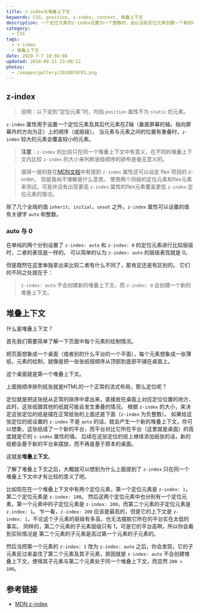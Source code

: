 ```yaml
---
title: z-index与堆叠上下文
keywords: CSS, position, z-index, context, 堆叠上下文
description: 一个定位元素的z-index设置为一个整数时，会以当前定位元素创建一个新的堆叠上下文；而设置为auto，或者不显式地设置z-index属性时，则不会创建堆叠上下文。
category:
  - CSS
tags:
  - z-index
  - 堆叠上下文
date: 2020-7-7 18:04:08
updated: 2020-08-11 23:00:12
photos:
  - /images/gallery/2020070701.png
---
```


## z-index

> 说明：以下说到“定位元素”时，均指 `position` 属性不为 `static` 的元素。

`z-index` 属性用于设置一个定位元素及其后代元素在Z轴（垂直屏幕的轴，指向屏幕外的方向为正）上的顺序（或层级）。
当元素与元素之间的位置有重叠时，`z-index` 较大的元素会覆盖较小的元素。

> **注意**：`z-index` 的比较只在同一个堆叠上下文中有意义，在不同的堆叠上下文内比较 `z-index` 的大小来判断层级顺序的排布是毫无意义的。

> 值得一提的是在[MDN文档](MDN:z-index)中有提到 `z-index` 属性还可以设定 flex 项目的 z-order。
> 但是我尚不理解是什么意思。
> 使用两个同级的定位元素和flex元素来测试，可是并没有出现更高 `z-index` 属性的flex元素覆盖更低 `z-index` 定位元素的情况。

除了几个全局的值 `inherit`、`initial`、`unset` 之外，`z-index` 属性可以设置的值有关键字 `auto` 和整数。

<!-- more -->

### auto 与 0

在单纯的两个分别设置了 `z-index: auto` 和 `z-index: 0` 的定位元素进行比较层级时，二者的表现是一样的。
可以简单的认为 `z-index: auto` 的层级表现就是 0。

但是既然在这里单独拿出来比较二者有什么不同了，那肯定还是有区别的。
它们的不同之处就在于：
> `z-index: auto` 不会创建新的堆叠上下文，而 `z-index: 0` 会创建一个新的堆叠上下文。

## 堆叠上下文

什么是堆叠上下文？

首先我们需要简单了解一下页面中每个元素的绘制情况。

把页面想象成一个桌面（或者别的什么平台的一个平面），每个元素想象成一张薄纸，元素的绘制，就像是把一张张纸按顺序从顶部到底部平铺在桌面上。

这个桌面就是第一个堆叠上下文。

上面按顺序排列纸张就是HTML的一个正常的流式布局，那么定位呢？

定位就是把这张纸从正常的排序中拿出来，直接放在桌面上对应定位位置的地方，此时，这张纸跟其他的纸就可能会发生重叠的情况。
根据 `z-index` 的大小，来决定这张定位的纸是摆在正常纸张的上面还是下面（`z-index` 为负整数）。
如果给这张定位的纸设置的 `z-index` 不是 `auto` 的话，就会产生一个新的堆叠上下文，你可以想象，这张纸成了一个新的平台，而平台对比它所在平台（这里就是桌面）的高度就是它的 `z-index` 属性的值。
后续在这张定位的纸上继续添加纸张的话，新的纸都会基于新的平台来摆放，而不再是基于原本的桌面。

这就是**堆叠上下文**。

了解了堆叠上下文之后，大概就可以想到为什么上面提到了 `z-index` 只在同一个堆叠上下文中才有比较的意义了吧。

比如现在在一个堆叠上下文中有两个定位元素，第一个定位元素是 `z-index: 1`，第二个定位元素是 `z-index: 100`。
然后这两个定位元素中也分别有一个定位元素，第一个元素中的子定位元素是 `z-index: 200`，而第二个元素的子定位元素是 `z-index: 1`。
乍一看，`z-index: 200` 应该是最高的，但是它的上下文是 `z-index: 1`，不论这个子元素的层级有多高，也无法摆脱它所在的平台实在太低的事实。
同样的，第二个元素的子元素层级只有 1，可是它的平台高啊，所以你会看到实际情况是 第二个元素的子元素是高过第一个元素的子元素的。

然后当把第一个元素的 `z-index: 1` 改为 `z-index: auto` 之后，你会发现，它的子元素反过来盖住了第二个元素及其子元素，原因就是 `z-index: auto` 不会创建堆叠上下文，使得其子元素与第二个元素处于同一个堆叠上下文，而显然 `200 > 100`。

## 参考链接

- [MDN z-index](MDN:z-index)

[MDN:z-index]: https://developer.mozilla.org/zh-CN/docs/Web/CSS/z-index
